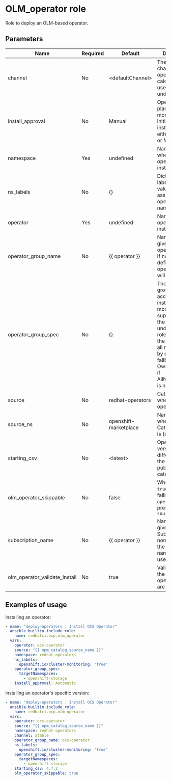 # OLM_operator role

Role to deploy an OLM-based operator.

## Parameters

Name                        | Required  | Default                | Description
--------------------------- |-----------|------------------------|--------------------------------------
channel                     | No        | \<defaultChannel\>     | The default channel of the operator is calculated and used when undefined
install_approval            | No        | Manual                 | Operator install plan approval mode after initial installation, either Automatic or Manual
namespace                   | Yes       | undefined              | Namespace where the operator will be installed
ns_labels                   | No        | {}                     | Dictionary of labels (name: value) to be assigned to the operator namespace
operator                    | Yes       | undefined              | Name of the operator to install
operator_group_name         | No        | {{ operator }}         | Name to be given to the operator group. If none is defined, the operator name will be used.
operator_group_spec         | No        | {}                     | The operator group definition according the installation modes supported by the operator. If undefined, the role will deploy the operator in all namespaces by default and fallback to OwnNamespace if AllNamespaces is not supported
source                      | No        | redhat-operators       | CatalogSource where to pull operator from
source_ns                   | No        | openshift-marketplace  | Namespace where the CatalogSource is (default: )
starting_csv                | No        | \<latest\>             | Operator version to install different than the latest published in the catalog.
olm_operator_skippable      | No        | false                  | When set to `true`, avoids failing if the `operator` is not present in the `source`
subscription_name           | No        | {{ operator }}         | Name to be given to the Subscription. If none is defined, the operator name will be used
olm_operator_validate_install | No      | true                   | Validates that the CSV an operator's pods are Ready

## Examples of usage

Installing an operator:

```yaml
- name: "deploy-operators : Install OCS Operator"
  ansible.builtin.include_role:
    name: redhatci.ocp.olm_operator
  vars:
    operator: ocs-operator
    source: "{{ opm_catalog_source_name }}"
    namespace: redhat-operators
    ns_labels:
      openshift.io/cluster-monitoring: "true"
    operator_group_spec:
      targetNamespaces:
        - openshift-storage
    install_approval: Automatic
```

Installing an operator's specific version:

```yaml
- name: "deploy-operators : Install OCS Operator"
  ansible.builtin.include_role:
    name: redhatci.ocp.olm_operator
  vars:
    operator: ocs-operator
    source: "{{ opm_catalog_source_name }}"
    namespace: redhat-operators
    channel: stable
    operator_group_name: ocs-operator
    ns_labels:
      openshift.io/cluster-monitoring: "true"
    operator_group_spec:
      targetNamespaces:
        - openshift-storage
    starting_csv: 4.7.2
    olm_operator_skippable: true
```
